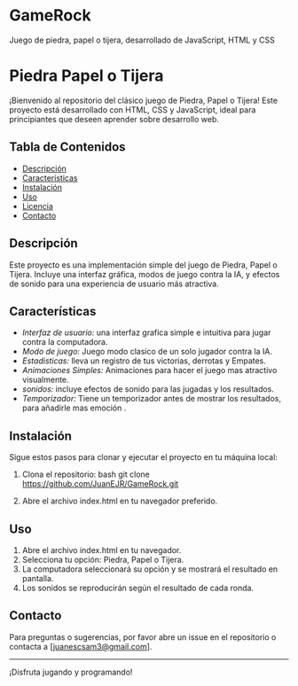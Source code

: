 # GameRock
Juego de piedra, papel o tijera, desarrollado de JavaScript, HTML y CSS
# Piedra Papel o Tijera

¡Bienvenido al repositorio del clásico juego de Piedra, Papel o Tijera! Este proyecto está desarrollado con HTML, CSS y JavaScript, ideal para principiantes que deseen aprender sobre desarrollo web.

## Tabla de Contenidos

- [Descripción](#descripción)
- [Características](#características)
- [Instalación](#instalación)
- [Uso](#uso)
- [Licencia](#licencia)
- [Contacto](#contacto)

## Descripción

Este proyecto es una implementación simple del juego de Piedra, Papel o Tijera. Incluye una interfaz gráfica, modos de juego contra la IA, y efectos de sonido para una experiencia de usuario más atractiva.

## Características


- *Interfaz de usuario:* una interfaz grafica simple e intuitiva para jugar contra la computadora.
- *Modo de juego:* Juego modo clasico de un solo jugador contra la IA.
- *Estadisticas:* lleva un registro de tus victorias, derrotas y Empates.
- *Animaciones Simples:* Animaciones para hacer el juego mas atractivo visualmente.
- *sonidos:* incluye efectos de sonido para las jugadas y los resultados.
- *Temporizador:* Tiene un temporizador antes de mostrar los resultados, para añadirle mas emoción .


## Instalación

Sigue estos pasos para clonar y ejecutar el proyecto en tu máquina local:

1. Clona el repositorio:
    bash
   git clone https://github.com/JuanEJR/GameRock.git
       
2. Abre el archivo index.html en tu navegador preferido.

## Uso

1. Abre el archivo index.html en tu navegador.
2. Selecciona tu opción: Piedra, Papel o Tijera.
3. La computadora seleccionará su opción y se mostrará el resultado en pantalla.
4. Los sonidos se reproducirán según el resultado de cada ronda.

## Contacto

Para preguntas o sugerencias, por favor abre un issue en el repositorio o contacta a [juanescsam3@gmail.com].

---

¡Disfruta jugando y programando!
